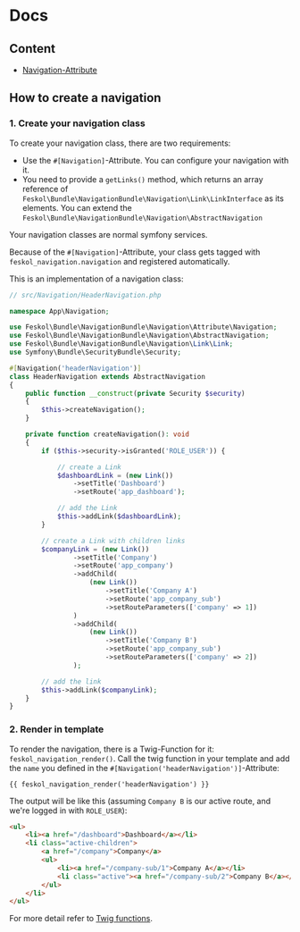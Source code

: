 # Docs

## Content
* [Navigation-Attribute](attribute.md)

## How to create a navigation

### 1. Create your navigation class

To create your navigation class, there are two requirements:

- Use the `#[Navigation]`-Attribute. You can configure your navigation with it.
- You need to provide a `getLinks()` method,
  which returns an array reference of `Feskol\Bundle\NavigationBundle\Navigation\Link\LinkInterface` as its elements.
  You can extend the `Feskol\Bundle\NavigationBundle\Navigation\AbstractNavigation`

Your navigation classes are normal symfony services.

Because of the `#[Navigation]`-Attribute, your class gets tagged with
`feskol_navigation.navigation` and registered automatically.

This is an implementation of a navigation class:

```php
// src/Navigation/HeaderNavigation.php

namespace App\Navigation;

use Feskol\Bundle\NavigationBundle\Navigation\Attribute\Navigation;
use Feskol\Bundle\NavigationBundle\Navigation\AbstractNavigation;
use Feskol\Bundle\NavigationBundle\Navigation\Link\Link;
use Symfony\Bundle\SecurityBundle\Security;

#[Navigation('headerNavigation')]
class HeaderNavigation extends AbstractNavigation
{
    public function __construct(private Security $security)
    {
        $this->createNavigation();
    }

    private function createNavigation(): void
    {
        if ($this->security->isGranted('ROLE_USER')) {

            // create a Link
            $dashboardLink = (new Link())
                ->setTitle('Dashboard')
                ->setRoute('app_dashboard');

            // add the Link
            $this->addLink($dashboardLink);
        }

        // create a Link with children links
        $companyLink = (new Link())
                ->setTitle('Company')
                ->setRoute('app_company')
                ->addChild(
                    (new Link())
                        ->setTitle('Company A')
                        ->setRoute('app_company_sub')
                        ->setRouteParameters(['company' => 1])
                )
                ->addChild(
                    (new Link())
                        ->setTitle('Company B')
                        ->setRoute('app_company_sub')
                        ->setRouteParameters(['company' => 2])
                );

        // add the link
        $this->addLink($companyLink);
    }
}
```

### 2. Render in template

To render the navigation, there is a Twig-Function for it:
`feskol_navigation_render()`.
Call the twig function in your template and add the `name` you defined in
the `#[Navigation('headerNavigation')]`-Attribute:

```twig
{{ feskol_navigation_render('headerNavigation') }}
```

The output will be like this (assuming `Company B` is our active route, and we're logged in with `ROLE_USER`):

```html
<ul>
    <li><a href="/dashboard">Dashboard</a></li>
    <li class="active-children">
        <a href="/company">Company</a>
        <ul>
            <li><a href="/company-sub/1">Company A</a></li>
            <li class="active"><a href="/company-sub/2">Company B</a></li>
        </ul>
    </li>
</ul>
```

For more detail refer to [Twig functions](twig-functions.md).
